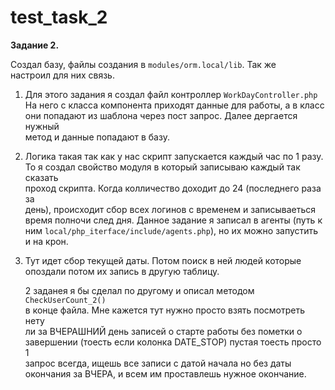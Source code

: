 # test_task_2

<b>Задание 2.</b>

   Создал базу, файлы создания в `modules/orm.local/lib`. Так же <br> 
   настроил для них связь.

1) Для этого задания я создал файл контроллер `WorkDayController.php`<br>
   На него с класса компонента приходят данные для работы, а в класс <br> 
   они попадают из шаблона через пост запрос. Далее дергается нужный <br>
   метод и данные попадают в базу.


2) Логика такая так как у нас скрипт запускается каждый час по 1 разу.<br>
   То я создал свойство модуля в который записываю каждый так сказать <br>
   проход скрипта. Когда колличество доходит до 24 (последнего раза за <br>
   день), происходит сбор всех логинов с временем и записываеться <br> 
   время полночи след дня. Данное задание я записал в агенты (путь к <br> 
   ним `local/php_iterface/include/agents.php`), но их можно запустить и на крон.


3) Тут идет сбор текущей даты. Потом поиск в ней людей которые <br>
опоздали потом их запись в другую таблицу.


   2 заданея я бы сделал по другому и описал методом `CheckUserCount_2()` <br>
   в конце файла. Мне кажется тут нужно просто взять посмотреть нету <br> 
   ли за ВЧЕРАШНИЙ день записей о старте работы без пометки о <br> завершении
   (тоесть если колонка DATE_STOP) пустая тоесть просто 1 <br>
   запрос всегда, ищешь все записи с датой начала но без даты <br> окончания за ВЧЕРА, 
   и всем им проставлешь нужное окончание.